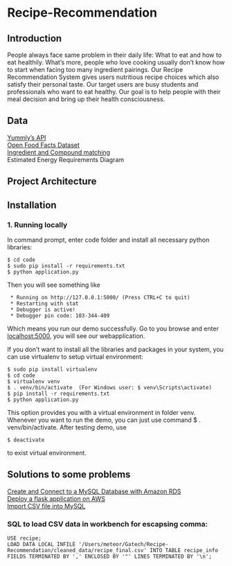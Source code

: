 # Recipe-Recommendation

## Introduction
People always face same problem in their daily life: What to eat and how to eat healthily. What’s more, people who love cooking usually don’t know how to start when facing too many ingredient pairings. Our Recipe Recommendation System gives users nutritious recipe choices which also satisfy their personal taste. Our target users are busy students and professionals who want to eat healthy. Our goal is to help people with their meal decision and bring up their health consciousness.

## Data
[Yummly’s API](https://developer.yummly.com/) <br />
[Open Food Facts Dataset](https://www.kaggle.com/openfoodfacts/world-food-facts) <br />
[Ingredient and Compound matching](https://www.nature.com/articles/srep00196) <br />
Estimated Energy Requirements Diagram

## Project Architecture

## Installation
### 1. Running locally
In command prompt, enter code folder and install all necessary python libraries:
```
$ cd code
$ sudo pip install -r requirements.txt
$ python application.py
```
Then you will see something like
```
 * Running on http://127.0.0.1:5000/ (Press CTRL+C to quit)
 * Restarting with stat
 * Debugger is active!
 * Debugger pin code: 103-344-409
```
Which means you run our demo successfully. Go to you browse and enter [localhost:5000](http://127.0.0.1:5000/), you will see our webapplication.

If you don’t want to install all the libraries and packages in your system, you can use virtualenv to setup virtual environment:
```
$ sudo pip install virtualenv
$ cd code
$ virtualenv venv
$ . venv/bin/activate  (For Windows user: $ venv\Scripts\activate)
$ pip install -r requirements.txt
$ python application.py
```
This option provides you with a virtual environment in folder venv. Whenever you want to run the demo, you can just use command $ . venv/bin/activate. After testing demo, use
```
$ deactivate
```
to exist virtual environment.




## Solutions to some problems
[Create and Connect to a MySQL Database with Amazon RDS](https://aws.amazon.com/getting-started/tutorials/create-mysql-db/) <br />
[Deploy a flask application on AWS](https://medium.com/@rodkey/deploying-a-flask-application-on-aws-a72daba6bb80) <br />
[Import CSV file into MySQL](https://dev.mysql.com/doc/workbench/en/wb-admin-export-import-table.html) <br />


### SQL to load CSV data in workbench for escapsing comma:
```
USE recipe;
LOAD DATA LOCAL INFILE '/Users/meteor/Gatech/Recipe-Recommendation/cleaned_data/recipe_final.csv' INTO TABLE recipe_info FIELDS TERMINATED BY ',' ENCLOSED BY '"' LINES TERMINATED BY '\n';
```
